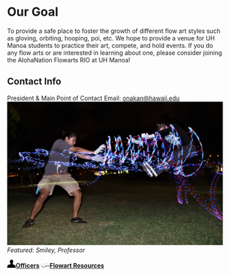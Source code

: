 # Our Goal
To provide a safe place to foster the growth of different flow art styles such as gloving, orbiting, hooping, poi, etc.  We hope to provide a venue for UH Manoa students to practice their art, compete, and hold events.  If you do any flow arts or are interested in learning about one, please consider joining the AlohaNation Flowarts RIO at UH Manoa!

## Contact Info
President & Main Point of Contact Email: onakan@hawaii.edu
<img class="ui right floated rounded image" src="chetxprof.jpg" width="700">
                                            _Featured: Smiley, Professor_
                                            
<img src="profilepic.png" width="20">**[Officers](officers.md)**                <img src="book.png" width="20">**[Flowart Resources](flowresources.md)**     
                                           


